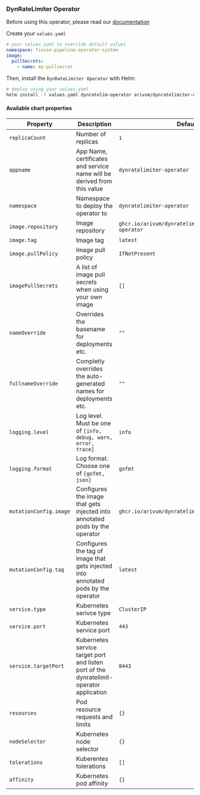 ### DynRateLimiter Operator

Before using this operator, please read our [documentation](https://github.com/arivum/dynratelimiter)

Create your `values.yaml`

```yaml
# your values.yaml to override default values
namespace: finnie-pipeline-operator-system
image:
  pullSecrets:
    - name: my-pullsecret
```

Then, install the `DynRateLimiter Operator` with Helm:

```bash
# deploy using your values.yaml
helm install -f values.yaml dynratelim-operator arivum/dynratelimiter-operator
```

#### Available chart properties

| Property       |   Description         | Default               |
| -------------- | --------------------- | --------------------- |
| `replicaCount` | Number of replicas    | `1`                   |
| `appname`      | App Name, certificates and service name will be derived from this value    | `dynratelimiter-operator`      |
| `namespace`    | Namespace to deploy the operator to  | `dynratelimiter-operator`  |
| `image.repository`  | Image repository | `ghcr.io/arivum/dynratelimiter/dynratelimiter-operator` |
| `image.tag`  | Image tag  | `latest` |
| `image.pullPolicy`  | Image pull policy | `IfNotPresent` |
| `imagePullSecrets`  | A list of image pull secrets when using your own image | `[]` |
| `nameOverride`  | Overrides the basename for deployments etc. | `""` |
| `fullnameOverride` | Completly overrides the auto-generated names for deployments etc. | `""` |
| `logging.level` | Log level. Must be one of `[info, debug, warn, error, trace]` | `info` |
| `logging.format` | Log format. Choose one of `[gofmt, json]` | `gofmt` |
| `mutationConfig.image` | Configures the image that gets injected into annotated pods by the operator | `ghcr.io/arivum/dynratelimiter/dynratelimiter` |
| `mutationConfig.tag` | Configures the tag of image that gets injected into annotated pods by the operator | `latest` |
| `service.type` | Kubernetes serivce type | `ClusterIP` |
| `service.port` | Kubernetes service port | `443` |
| `service.targetPort` | Kubernetes service target port and listen port of the dynratelimit-operator application | `8443` |
| `resources` | Pod resource requests and limits | `{}` |
| `nodeSelector` | Kubernetes node selector | `{}` |
| `tolerations` | Kuberentes tolerations | `[]` |
| `affinity` | Kubernetes pod affinity | `{}` |